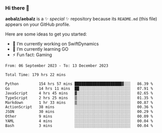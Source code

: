 ### Hi there 👋

**aebalz/aebalz** is a ✨ _special_ ✨ repository because its `README.md` (this file) appears on your GitHub profile.

Here are some ideas to get you started:

- 🔭 I’m currently working on SwiftDynamics
- 🌱 I’m currently learning GO
-  ⚡ Fun fact: Gaming
  
  <!--
- 👯 I’m looking to collaborate on ...
- 🤔 I’m looking for help with ...
- 💬 Ask me about ...
- 📫 How to reach me: ...
- 😄 Pronouns: ...
-->

<!--START_SECTION:waka-->

```txt
From: 06 September 2023 - To: 13 December 2023

Total Time: 179 hrs 22 mins

Python         154 hrs 57 mins █████████████████████▓░░░   86.39 %
Go             14 hrs 11 mins  ██░░░░░░░░░░░░░░░░░░░░░░░   07.91 %
JavaScript     4 hrs 45 mins   ▓░░░░░░░░░░░░░░░░░░░░░░░░   02.65 %
TypeScript     2 hrs 25 mins   ▒░░░░░░░░░░░░░░░░░░░░░░░░   01.35 %
Markdown       1 hr 33 mins    ▒░░░░░░░░░░░░░░░░░░░░░░░░   00.87 %
ActionScript   38 mins         ░░░░░░░░░░░░░░░░░░░░░░░░░   00.36 %
JSON           30 mins         ░░░░░░░░░░░░░░░░░░░░░░░░░   00.29 %
Other          9 mins          ░░░░░░░░░░░░░░░░░░░░░░░░░   00.09 %
YAML           4 mins          ░░░░░░░░░░░░░░░░░░░░░░░░░   00.04 %
Bash           3 mins          ░░░░░░░░░░░░░░░░░░░░░░░░░   00.04 %
```

<!--END_SECTION:waka-->
